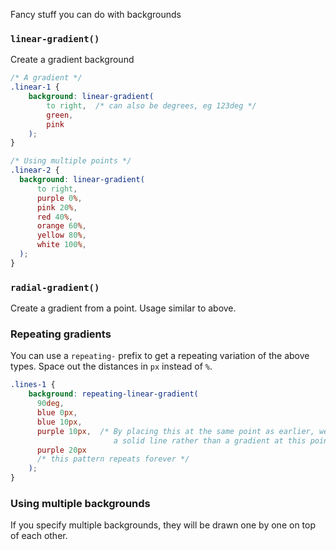 Fancy stuff you can do with backgrounds

### `linear-gradient()`
Create a gradient background

```css
/* A gradient */
.linear-1 {
	background: linear-gradient(
		to right,  /* can also be degrees, eg 123deg */
		green,
		pink
	);
}
```

```css
/* Using multiple points */
.linear-2 {
  background: linear-gradient(
	  to right,
	  purple 0%,
	  pink 20%,
	  red 40%,
	  orange 60%,
	  yellow 80%,
	  white 100%,
  );
}
```

### `radial-gradient()`
Create a gradient from a point. Usage similar to above.

### Repeating gradients
You can use a `repeating-` prefix to get a repeating variation of the above types. Space out the distances in `px` instead of `%`.
```css
.lines-1 {
	background: repeating-linear-gradient(
	  90deg,
	  blue 0px,
	  blue 10px,
	  purple 10px,  /* By placing this at the same point as earlier, we get 
	                   a solid line rather than a gradient at this point */
	  purple 20px
	  /* this pattern repeats forever */
	);
}
```

### Using multiple backgrounds
If you specify multiple backgrounds, they will be drawn one by one on top of each other.
